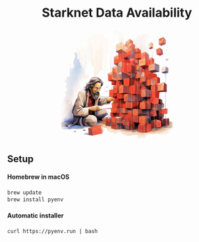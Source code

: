 <div align="center">
    <h1>Starknet Data Availability</h1>
    <img src="assets/DAtoshi.jpg" height="256">
    <br>
</div>

## Setup

#### Homebrew in macOS

```sh
brew update
brew install pyenv
```

#### Automatic installer

`curl https://pyenv.run | bash`
